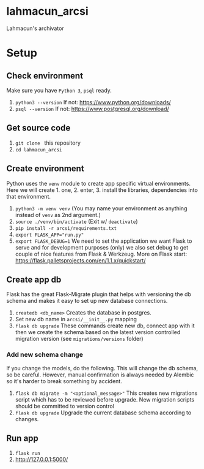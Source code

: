 # lahmacun_arcsi
Lahmacun's archivator  

# Setup

## Check environment
Make sure you have `Python 3`, `psql` ready.

1. `python3 --version`
If not: https://www.python.org/downloads/
2. `psql --version`
If not: https://www.postgresql.org/download/

## Get source code
1. `git clone ` this repository
2. `cd lahmacun_arcsi`

## Create environment
Python uses the `venv` module to create app specific virtual environments. Here we will create 1. one, 2. enter, 3. install the libraries, dependencies into that environment.

1. `python3 -m venv venv` 
(You may name your environment as anything instead of `venv` as 2nd argument.)
2. `source ./venv/bin/activate`
(Exit w/ `deactivate`)
3. `pip install -r arcsi/requirements.txt`
4. `export FLASK_APP="run.py"`
5. `export FLASK_DEBUG=1`
We need to set the application we want Flask to serve and for development purposes (only) we also set debug to get couple of nice features from Flask & Werkzeug. More on Flask start: https://flask.palletsprojects.com/en/1.1.x/quickstart/

## Create app db
Flask has the great Flask-Migrate plugin that helps with versioning the db schema and makes it easy to set up new database connections. 

1. `createdb <db_name>`
Creates the database in postgres.
2. Set new db name in `arcsi/__init__.py` mapping
3. `flask db upgrade`
These commands create new db, connect app with it then we create the schema based on the latest version controlled migration version (see `migrations/versions` folder) 

### Add new schema change
If you change the models, do the following. This will change the db schema, so be careful. However, manual confirmation is always needed by Alembic so it's harder to break something by accident.

1. `flask db migrate -m "<optional_message>"`
This creates new migrations script which has to be reviewed before upgrade. New migration scripts should be committed to version control
2. `flask db upgrade`
Upgrade the current database schema according to changes.

## Run app
1. `flask run`
2. http://127.0.0.1:5000/

